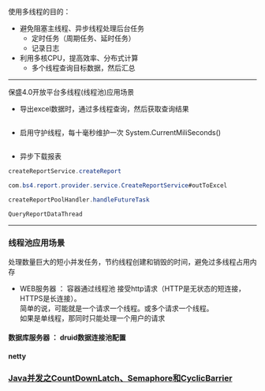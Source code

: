 使用多线程的目的：
- 避免阻塞主线程、异步线程处理后台任务
    - 定时任务（周期任务、延时任务）
    - 记录日志
- 利用多核CPU，提高效率、分布式计算
    - 多个线程查询目标数据，然后汇总
---

保盛4.0开放平台多线程(线程池)应用场景    
- 导出excel数据时，通过多线程查询，然后获取查询结果
```java

```

- 启用守护线程，每十毫秒维护一次 System.CurrentMiliSeconds()
```java

```

- 异步下载报表
```java
createReportService.createReport

com.bs4.report.provider.service.CreateReportService#outToExcel

createReportPoolHandler.handleFutureTask

QueryReportDataThread
```


---

### 线程池应用场景
处理数量巨大的短小并发任务，节约线程创建和销毁的时间，避免过多线程占用内存
- WEB服务器 ： 容器通过线程池 接受http请求（HTTP是无状态的短连接，HTTPS是长连接）。    
简单的说，可能就是一个请求一个线程。或多个请求一个线程。    
如果是单线程，那同时只能处理一个用户的请求

#### 数据库服务器 ： druid数据连接池配置


#### netty 

### [Java并发之CountDownLatch、Semaphore和CyclicBarrier](jianshu.com/p/bb5105303d85)
